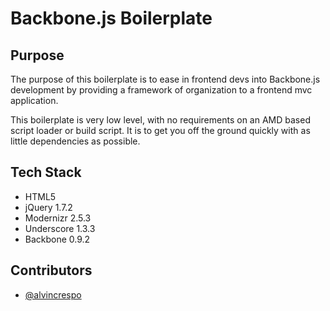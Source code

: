 # Backbone.js Boilerplate

## Purpose

The purpose of this boilerplate is to ease in frontend devs into Backbone.js development by providing a framework of organization to a frontend mvc application.

This boilerplate is very low level, with no requirements on an AMD based script loader or build script. It is to get you off the ground quickly with as little dependencies as possible.

## Tech Stack

* HTML5
* jQuery 1.7.2
* Modernizr 2.5.3
* Underscore 1.3.3
* Backbone 0.9.2

## Contributors

* [@alvincrespo](http://twitter.com/alvincrespo)